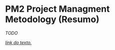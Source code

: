 # PM2 Project Managment Metodology (Resumo)

*TODO*


[*link do texto.*](https://ec.europa.eu/isa2/solutions/open-pm2_en)
